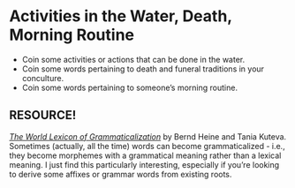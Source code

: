 # Activities in the Water, Death, Morning Routine

+ Coin some activities or actions that can be done in the water.
+ Coin some words pertaining to death and funeral traditions in your conculture.
+ Coin some words pertaining to someone’s morning routine.

## RESOURCE!

_[The World Lexicon of Grammaticalization](https://drive.google.com/file/d/1GnnviuRidkxgM3xQQbgWCkpzTWpecvpH/view?usp=sharing)_ by Bernd Heine and Tania Kuteva. Sometimes (actually, all the time) words can become grammaticalized - i.e., they become morphemes with a grammatical meaning rather than a lexical meaning. I just find this particularly interesting, especially if you’re looking to derive some affixes or grammar words from existing roots.
